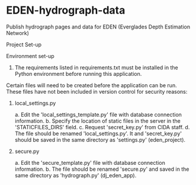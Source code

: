 EDEN-hydrograph-data
====================

Publish hydrograph pages and data for EDEN (Everglades Depth Estimation Network)

Project Set-up

Environment set-up
1. The requirements listed in requirements.txt must be installed in the Python environment before running this application. 

Certain files will need to be created before the application can be run. These files have not been included in version control for security reasons:

1. local_settings.py

	a. Edit the 'local_settings_template.py' file with database connection information.
	b. Specify the location of static files in the server in the 'STATICFILES_DIRS' field.
	c. Request 'secret_key.py' from CIDA staff.
	d. The file should be renamed 'local_settings.py'. It and 'secret_key.py' should be saved in the same directory as 'settings.py' (eden_project).

2. secure.py

	a. Edit the 'secure_template.py' file with database connection information.
	b. The file should be renamed 'secure.py' and saved in the same directory as 'hydrograph.py' (dj_eden_app).